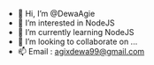 - 👋 Hi, I’m @DewaAgie
- 👀 I’m interested in NodeJS
- 🌱 I’m currently learning NodeJS
- 💞️ I’m looking to collaborate on ...
- 📫 Email : agixdewa99@gmail.com

<!---
DewaAgie/DewaAgie is a ✨ special ✨ repository because its `README.md` (this file) appears on your GitHub profile.
You can click the Preview link to take a look at your changes.
--->
